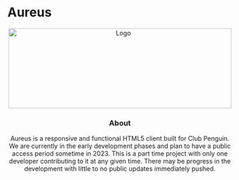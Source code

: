 # Aureus
<div align="center">
  <a href="https://github.com/cactii/Aureus">
    <img src="https://i.ibb.co/wS5HvFP/aureus2.png" alt="Logo" width="500" height="180">
  </a>

  <h3 align="center">About</h3>

  <p align="center">
    Aureus is a responsive and functional HTML5 client built for Club Penguin. We are currently in the early development phases and plan to have a public access period sometime in 2023. This is a part time project with only one developer contributing to it at any given time. There may be progress in the development with little to no public updates immediately pushed.
    <br />
 <!---   
    <a href=""><strong>Discord</strong></a>
    <br />
    <br />
    <a href="">Demo</a>
    ·
    <a href="">Bug Reporting</a>
 --->
  </p>
</div>
